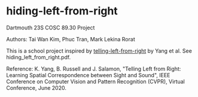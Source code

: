 # hiding-left-from-right
Dartmouth 23S COSC 89.30 Project

Authors: Tai Wan Kim, Phuc Tran, Mark Lekina Rorat

This is a school project inspired by [telling-left-from-right](https://github.com/karreny/telling-left-from-right) by Yang et al. See hiding_left_from_right.pdf.

Reference: K. Yang, B. Russell and J. Salamon, "Telling Left from Right: Learning Spatial Correspondence between Sight and Sound", IEEE Conference on Computer Vision and Pattern Recognition (CVPR), Virtual Conference, June 2020.

